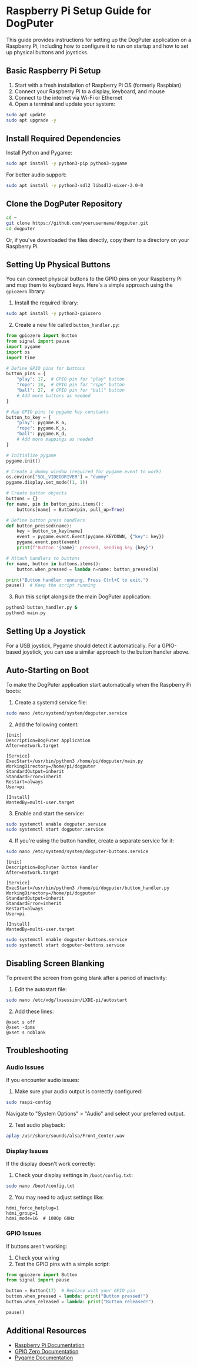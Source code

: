# Raspberry Pi Setup Guide for DogPuter

This guide provides instructions for setting up the DogPuter application on a Raspberry Pi, including how to configure it to run on startup and how to set up physical buttons and joysticks.

## Basic Raspberry Pi Setup

1. Start with a fresh installation of Raspberry Pi OS (formerly Raspbian)
2. Connect your Raspberry Pi to a display, keyboard, and mouse
3. Connect to the internet via Wi-Fi or Ethernet
4. Open a terminal and update your system:

```bash
sudo apt update
sudo apt upgrade -y
```

## Install Required Dependencies

Install Python and Pygame:

```bash
sudo apt install -y python3-pip python3-pygame
```

For better audio support:

```bash
sudo apt install -y python3-sdl2 libsdl2-mixer-2.0-0
```

## Clone the DogPuter Repository

```bash
cd ~
git clone https://github.com/yourusername/dogputer.git
cd dogputer
```

Or, if you've downloaded the files directly, copy them to a directory on your Raspberry Pi.

## Setting Up Physical Buttons

You can connect physical buttons to the GPIO pins on your Raspberry Pi and map them to keyboard keys. Here's a simple approach using the `gpiozero` library:

1. Install the required library:

```bash
sudo apt install -y python3-gpiozero
```

2. Create a new file called `button_handler.py`:

```python
from gpiozero import Button
from signal import pause
import pygame
import os
import time

# Define GPIO pins for buttons
button_pins = {
    "play": 17,  # GPIO pin for "play" button
    "rope": 18,  # GPIO pin for "rope" button
    "ball": 27,  # GPIO pin for "ball" button
    # Add more buttons as needed
}

# Map GPIO pins to pygame key constants
button_to_key = {
    "play": pygame.K_a,
    "rope": pygame.K_s,
    "ball": pygame.K_d,
    # Add more mappings as needed
}

# Initialize pygame
pygame.init()

# Create a dummy window (required for pygame.event to work)
os.environ["SDL_VIDEODRIVER"] = "dummy"
pygame.display.set_mode((1, 1))

# Create button objects
buttons = {}
for name, pin in button_pins.items():
    buttons[name] = Button(pin, pull_up=True)

# Define button press handlers
def button_pressed(name):
    key = button_to_key[name]
    event = pygame.event.Event(pygame.KEYDOWN, {"key": key})
    pygame.event.post(event)
    print(f"Button '{name}' pressed, sending key {key}")

# Attach handlers to buttons
for name, button in buttons.items():
    button.when_pressed = lambda n=name: button_pressed(n)

print("Button handler running. Press Ctrl+C to exit.")
pause()  # Keep the script running
```

3. Run this script alongside the main DogPuter application:

```bash
python3 button_handler.py &
python3 main.py
```

## Setting Up a Joystick

For a USB joystick, Pygame should detect it automatically. For a GPIO-based joystick, you can use a similar approach to the button handler above.

## Auto-Starting on Boot

To make the DogPuter application start automatically when the Raspberry Pi boots:

1. Create a systemd service file:

```bash
sudo nano /etc/systemd/system/dogputer.service
```

2. Add the following content:

```
[Unit]
Description=DogPuter Application
After=network.target

[Service]
ExecStart=/usr/bin/python3 /home/pi/dogputer/main.py
WorkingDirectory=/home/pi/dogputer
StandardOutput=inherit
StandardError=inherit
Restart=always
User=pi

[Install]
WantedBy=multi-user.target
```

3. Enable and start the service:

```bash
sudo systemctl enable dogputer.service
sudo systemctl start dogputer.service
```

4. If you're using the button handler, create a separate service for it:

```bash
sudo nano /etc/systemd/system/dogputer-buttons.service
```

```
[Unit]
Description=DogPuter Button Handler
After=network.target

[Service]
ExecStart=/usr/bin/python3 /home/pi/dogputer/button_handler.py
WorkingDirectory=/home/pi/dogputer
StandardOutput=inherit
StandardError=inherit
Restart=always
User=pi

[Install]
WantedBy=multi-user.target
```

```bash
sudo systemctl enable dogputer-buttons.service
sudo systemctl start dogputer-buttons.service
```

## Disabling Screen Blanking

To prevent the screen from going blank after a period of inactivity:

1. Edit the autostart file:

```bash
sudo nano /etc/xdg/lxsession/LXDE-pi/autostart
```

2. Add these lines:

```
@xset s off
@xset -dpms
@xset s noblank
```

## Troubleshooting

### Audio Issues

If you encounter audio issues:

1. Make sure your audio output is correctly configured:

```bash
sudo raspi-config
```

Navigate to "System Options" > "Audio" and select your preferred output.

2. Test audio playback:

```bash
aplay /usr/share/sounds/alsa/Front_Center.wav
```

### Display Issues

If the display doesn't work correctly:

1. Check your display settings in `/boot/config.txt`:

```bash
sudo nano /boot/config.txt
```

2. You may need to adjust settings like:

```
hdmi_force_hotplug=1
hdmi_group=1
hdmi_mode=16  # 1080p 60Hz
```

### GPIO Issues

If buttons aren't working:

1. Check your wiring
2. Test the GPIO pins with a simple script:

```python
from gpiozero import Button
from signal import pause

button = Button(17)  # Replace with your GPIO pin
button.when_pressed = lambda: print("Button pressed!")
button.when_released = lambda: print("Button released!")

pause()
```

## Additional Resources

- [Raspberry Pi Documentation](https://www.raspberrypi.org/documentation/)
- [GPIO Zero Documentation](https://gpiozero.readthedocs.io/)
- [Pygame Documentation](https://www.pygame.org/docs/)
